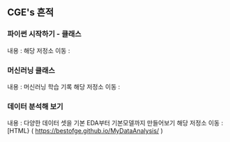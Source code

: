 ## CGE's 흔적

### 파이썬 시작하기 - 클래스
내용 :
해당 저정소 이동 : 

### 머신러닝 클래스
내용 : 머신러닝 학습 기록
해당 저정소 이동 : 

### 데이터 분석해 보기
내용 : 다양한 데이터 셋을 기본 EDA부터 기본모델까지 만들어보기
해당 저정소 이동 : [HTML} ( https://bestofge.github.io/MyDataAnalysis/ )
